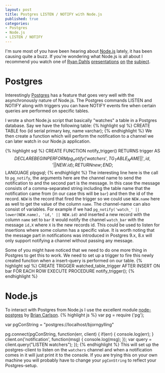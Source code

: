 ```yaml
---
layout: post
title: Postgres LISTEN / NOTIFY with Node.js
published: true
categories:
- Postgres
- Node.js
- LISTEN / NOTIFY
---
```


I'm sure most of you have been hearing about [Node.js](http://nodejs.org) lately, it has been
causing quite a buzz. If you're wondering what Node.js is all about I
recommend you watch one of [Ryan Dahls](https://twitter.com/#!/ryah) [presentations](http://camp.nodejs.org/videos/session-01_introduction_to_node-ryan_dahl.html "Most recent") [on](http://www.youtube.com/watch?v=jo_B4LTHi3I) [the](http://developer.yahoo.com/yui/theater/video.php?v=dahl-node) [subject](http://jsconf.eu/2009/video_nodejs_by_ryan_dahl.html).

# Postgres
Interestingly [Postgres](http://www.postgresql.org) has a feature that goes very well with the
asynchronously nature of Node.js. The Postgres commands LISTEN and
NOTIFY along with triggers you can have NOTIFY events fire when certain
queries are performed on specific tables.

I wrote a short Node.js script that basically "watches" a table in a
Postgres database. Say we have the following table:
{% highlight sql %}
CREATE TABLE foo (id serial primary key, name varchar);
{% endhighlight %}
We then create a function which will perform the notification to a
channel we can later watch in our Node.js application.

{% highlight sql %}
CREATE FUNCTION notify_trigger() RETURNS trigger AS $$
DECLARE
BEGIN
  PERFORM pg_notify('watchers', TG_TABLE_NAME || ',id,' || NEW.id );
  RETURN new;
END;
$$ LANGUAGE plpgsql;
{% endhighlight %}
The interesting line here is the call to `pg_notify`, the
arguments here are the channel name to send the notification to and the
second part is the message. In this case the message consists of a
comma-separated string including the table name that the
notification came from (in our case this will be `bar`) and then the id of the
record. `NEW` is the record that fired the trigger so we could use
`NEW.name` here as well to get the value of the column `name`. The
channel-name can also consist of variables. For example if we had 
`pg_notify('watch_' || lower(NEW.name), 'id,' || NEW.id)` and inserted a
new record with the column `name` set to `bar` it would notify
the channel `watch_bar` with the message `id,X` where `X` is the new
records id. This could be used to listen for insertions where some
column has a specific value. It is worth noting that the message part in
notifications was introduced in Postgres 9.x, 8.x will only support
notifying a channel without passing any message.

Some of you might have noticed that we need to do one more thing in
Postgres to get this to work. We need to set up a trigger to fire this
newly created function when a insert-query is performed on our table.
{% highlight sql %}
CREATE TRIGGER watched_table_trigger AFTER INSERT ON bar
FOR EACH ROW EXECUTE PROCEDURE notify_trigger();
{% endhighlight %}

# Node.js
To interact with Postgres from Node.js I use the excellent module
[node-postgres](https://github.com/brianc/node-postgres) by [Brian
Carlson](https://twitter.com/briancarlson).
{% highlight js %}
var pg = require ('pg');

var pgConString = "postgres://localhost/bjorngylling"

pg.connect(pgConString, function(err, client) {
  if(err) {
    console.log(err);
  }
  client.on('notification', function(msg) {
    console.log(msg);
  });
  var query = client.query("LISTEN watchers");
});
{% endhighlight %}
This will set up the postgres-client to listen on the `watchers` channel
and when a notification comes in it will just print it to the console.
If you are trying this on your own machine you will probably have to
change your `pgConString` to reflect your Postgres-setup.
